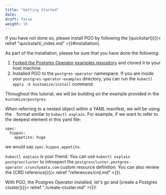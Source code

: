 ```yaml
---
title: "Getting Started"
date:
draft: false
weight: 10
---
```


If you have not done so, please install PGO by following the [quickstart]({{< relref "quickstart/_index.md" >}}#installation).

As part of the installation, please be sure that you have done the following:

1. [Forked the Postgres Operator examples repository](https://github.com/CrunchyData/postgres-operator-examples/fork) and cloned it to your host machine.
1. Installed PGO to the `postgres-operator` namespace. If you are inside your `postgres-operator-examples` directory, you can run the `kubectl apply -k kustomize/install` command.

Throughout this tutorial, we will be building on the example provided in the `kustomize/postgres`.

When referring to a nested object within a YAML manifest, we will be using the `.` format similar to `kubectl explain`. For example, if we want to refer to the deepest element in this yaml file:

```
spec:
  hippos:
    appetite: huge
```

we would say `spec.hippos.appetite`.

`kubectl explain` is your friend. You can use `kubectl explain postgrescluster` to introspect the `postgrescluster.postgres-operator.crunchydata.com` custom resource definition. You can also review the [CRD reference]({{< relref "references/crd.md" >}}).

With PGO, the Postgres Operator installed, let's go and [create a Postgres cluster]({{< relref "./create-cluster.md" >}})!
